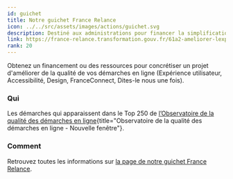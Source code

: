 ```yaml
---
id: guichet
title: Notre guichet France Relance
icon: ../../src/assets/images/actions/guichet.svg
description: Destiné aux administrations pour financer la simplification de leurs démarches en ligne 👍
link: https://france-relance.transformation.gouv.fr/61a2-ameliorer-lexperience-usager-dans-une-demarch
rank: 20
---
```


Obtenez un financement ou des ressources pour concrétiser un projet d'améliorer de la qualité de vos démarches en ligne (Expérience utilisateur, Accessibilité, Design, FranceConnect, Dites-le nous une fois).

### Qui
Les démarches qui apparaissent dans le Top 250 de [l’Observatoire de la qualité des démarches en ligne](https://observatoire.numerique.gouv.fr/){title="Observatoire de la qualité des démarches en ligne - Nouvelle fenêtre"}.

### Comment
Retrouvez toutes les informations sur [la page de notre guichet France Relance](https://france-relance.transformation.gouv.fr/61a2-ameliorer-lexperience-usager-dans-une-demarch).
